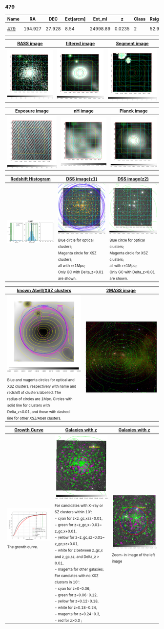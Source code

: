 <div STYLE="page-break-after: always;"></div>

### 479

|Name          |RA          |DEC      | Ext[arcm] | Ext_ml | z    | Class| Rsig[arcmin] | CRsig[c/s] | CR500[c/s] | R500[Mpc] |L500[erg/s]|F500[erg/s/cm^2]| M500[Msun]|Tx[keV]|beta|GC(XSZ,Delta_z<0.01)| GC(OPT,Delta_z<0.01)|GC|alias|
|--------------|------------|------------|---|---|-----------|--------|------|------|----|----|----|----|----|----|----|----|----|----|---|
|[479](script/479.md)     | 194.927       | 27.928       | 8.54    | 24998.89   | 0.0235 | 2   | 52.975 |14.301 |13.834 |1.199 |3.546e+44 |2.823e-10 |5.010e+14 |5.833 |0.710 |Tar, |A, N, |Tar, A, |k567|

|[RASS image](../image/479/479_img.pdf)|[filtered image](../image/479/479_fil.pdf)|[Segment image](../image/479/479_seg.pdf)|
|-------------------|--------------------|-------------------|
| <img src="../image/479/479_img.png" width="300">  | <img src="../image/479/479_fil.png" width="300">   | <img src="../image/479/479_seg.png" width="300">  |

|[Exposure image](../image/479/479_mex.pdf)| [nH image](../image/479/479_nh.pdf)| [Planck image](../image/479/479_p.pdf)|
|-------------------|--------------------|-------------------|
|<img src="../image/479/479_mex.png" width="300">   | <img src="../image/479/479_nh.png" width="300">    | <img src="../image/479/479_p.png" width="300"> |

|[Redshift Histogram](../image/479/479_zg.pdf) | [DSS image(z1)](../image/479/479_dss_z1.pdf)      |  [DSS image(z2)](../image/479/479_dss_z2.pdf)    |
|-------------------|--------------------|-------------------|
|<img src="../image/479/479_zg.png" width="300"> |<img src="../image/479/479_dss_z1.png" width="300"> <sub><br>Blue circle for optical clusters; <br>Magenta circle for XSZ clusters; <br>all with r=1Mpc; <br>Only GC with Delta_z<0.01 are shown. </sub>| <img src="../image/479/479_dss_z2.png" width="300"><sub><br>Blue circle for optical clusters; <br>Magenta circle for XSZ clusters; <br>all with r=1Mpc; <br>Only GC with Delta_z<0.01 are shown. </sub> |

|[known Abell/XSZ clusters](../image/479/479_m.pdf) | [2MASS image](../image/479/479_2mass.pdf)      |
|-------------------|-------------------|
|<img src=../image/479/479_m.png width="300"> <sub><br>Blue and magenta circles for optical and <br>XSZ clusters, respectively with name and <br>redshift of clusters labelled. The <br>radius of circles are 1Mpc. Circles with <br>solid line for clusters with <br>Delta_z<0.01, and those with dashed <br>line for other XSZ/Abell clusters.        </sub>|<img src="../image/479/479_2mass.png" width="300">  |

|[Growth Curve](../image/479/479_gca_all.png) |[Galaxies with z](../image/479/479_opt_ned.pdf) |[Galaxies with z](../image/479/479_opt_ned_zoom.pdf) |
|-------------------|-------------------|-------------------|
| <img src="../image/479/479_gca_all.png" width="300"> <sub><br>The growth curve.</sub>| <img src=../image/479/479_opt_ned.png width="300"> <br><sub> For candidates with X-ray or SZ clusters within 10': <br> - cyan for z<z_gc,xsz-0.01, <br> - green for z=z_gc,x-0.01~ z_gc,x+0.01, <br> - yellow for z=z_gc,sz-0.01~ z_gc,sz+0.01, <br> - white for z between z_gc,x and z_gc,sz, and Delta_z > 0.01, <br> - magenta for other galaxies; <br>For candiates with no XSZ clusters in 10': <br> - cyan for z=0-0.06, <br> - green for z=0.06-0.12, <br> - yellow for z=0.12-0.18, <br> - white for z=0.18-0.24, <br> - magenta for z=0.24-0.3, <br> - red for z>0.3 ;  </sub>|<img src=../image/479/479_opt_ned_zoom.png width="300">  <br><sub> Zoom-in image of the left image</sub>|





